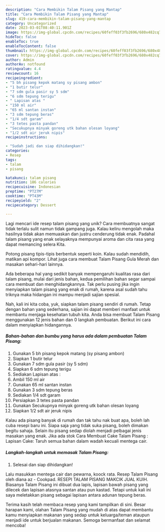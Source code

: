 ```yaml
---
description: "Cara Membikin Talam Pisang yang Mantap"
title: "Cara Membikin Talam Pisang yang Mantap"
slug: 419-cara-membikin-talam-pisang-yang-mantap
category: Uncategorized
date: 2023-03-01T08:40:11.901Z
image: https://img-global.cpcdn.com/recipes/60feff03f3fb2696/680x482cq70/talam-pisang-foto-resep-utama.jpg
hideToc: false
enableToc: true
enableTocContent: false
thumbnail: https://img-global.cpcdn.com/recipes/60feff03f3fb2696/680x482cq70/talam-pisang-foto-resep-utama.jpg
cover: https://img-global.cpcdn.com/recipes/60feff03f3fb2696/680x482cq70/talam-pisang-foto-resep-utama.jpg
author: Admin
authorAv: notfound
ratingvalue: 4.4
reviewcount: 16
recipeingredient:
- "5 bh pisang kepok matang sy pisang ambon"
- "1 butir telur"
- "7 sdm gula pasir sy 5 sdm"
- "6 sdm tepung terigu"
- " Lapisan atas "
- "150 ml air"
- "65 ml santan instan"
- "3 sdm tepung beras"
- "1/4 sdt garam"
- "3 tetes pasta pandan"
- "Secukupnya minyak goreng utk bahan olesan loyang"
- "1/2 sdt air jeruk nipis"
recipeinstructions:

- "Sudah jadi dan siap dihidangkan!"
categories:
- Resep
tags:
- talam
- pisang

katakunci: talam pisang 
nutrition: 186 calories
recipecuisine: Indonesian
preptime: "PT27M"
cooktime: "PT43M"
recipeyield: "2"
recipecategory: Dessert

---
```





Lagi mencari ide resep talam pisang yang unik? Cara membuatnya sangat tidak terlalu sulit namun tidak gampang juga. Kalau keliru mengolah maka hasilnya tidak akan memuaskan dan justru cenderung tidak enak. Padahal talam pisang yang enak selayaknya mempunyai aroma dan cita rasa yang dapat memancing selera Kita.





Potong pisang tipis-tipis berbentuk seperti koin. Kalau sudah mendidih, matikan api kompor. Lihat juga cara membuat Talam Pisang Gula Merah dan masakan sehari-hari lainnya.

Ada beberapa hal yang sedikit banyak mempengaruhi kualitas rasa dari talam pisang, mulai dari jenis bahan, kedua pemilihan bahan segar sampai cara membuat dan menghidangkannya. Tak perlu pusing jika ingin menyiapkan talam pisang yang enak di rumah, karena asal sudah tahu triknya maka hidangan ini mampu menjadi sajian spesial.






Nah, kali ini kita coba, yuk, siapkan talam pisang sendiri di rumah. Tetap dengan bahan yang sederhana, sajian ini dapat memberi manfaat untuk membantu menjaga kesehatan tubuh kita. Anda bisa membuat Talam Pisang menggunakan 12 jenis bahan dan 0 langkah pembuatan. Berikut ini cara dalam menyiapkan hidangannya.

<!--inarticleads1-->

##### Bahan-bahan dan bumbu yang harus ada dalam pembuatan Talam Pisang:

1. Gunakan 5 bh pisang kepok matang (sy pisang ambon)
1. Siapkan 1 butir telur
1. Gunakan 7 sdm gula pasir (sy 5 sdm)
1. Siapkan 6 sdm tepung terigu
1. Sediakan  Lapisan atas :
1. Ambil 150 ml air
1. Gunakan 65 ml santan instan
1. Gunakan 3 sdm tepung beras
1. Sediakan 1/4 sdt garam
1. Persiapkan 3 tetes pasta pandan
1. Gunakan Secukupnya minyak goreng utk bahan olesan loyang
1. Siapkan 1/2 sdt air jeruk nipis


Kalau ada pisang banyak di rumah dan tak tahu nak buat apa, boleh lah cuba resepi baru ini. Siapa saja yang tidak suka pisang, boleh dimakan begitu sahaja. Selain itu pisang sedap diolah menjadi pelbagai jenis masakan yang enak. Jika ada stok Cara Membuat Cake Talam Pisang : Lapisan Cake: Taruh semua bahan dalam wadah kecuali mentega cair. 

<!--inarticleads2-->

##### Langkah-langkah untuk memasak Talam Pisang:


1. Selesai dan siap dihidangkan!

Lalu masukkan mentega cair dan pewarna, koock rata. Resep Talam Pisang oleh diana az - Cookpad. RESEPI TALAM PISANG MAKCIK JUAL KUIH. Biasanya Talam Pisang ini dibuat dua lapis, lapisan bawah pisang yang dilecek dan lapisan atasnya santan atau pun kastad. Tetapi untuk kali ini saya meletakkan pisang sebagai lapisan antara adunan tepung beras. 

Terima kasih telah membaca resep yang kami tampilkan di sini. Besar harapan kami, olahan Talam Pisang yang mudah di atas dapat membantu kamu menyiapkan makanan yang sedap untuk keluarga/teman ataupun menjadi ide untuk berjualan makanan. Semoga bermanfaat dan selamat mencoba!
